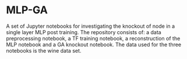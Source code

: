 # MLP-GA
A set of Jupyter notebooks for investigating the knockout of node in a single layer MLP post training. The repository consists of: a data preprocessing notebook, a TF training notebook, a reconstruction of the MLP notebook and a  GA knockout notebook. The data used for the three notebooks is the wine data set. 
